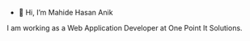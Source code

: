 - 👋 Hi, I’m Mahide Hasan Anik

I am working as a Web Application Developer at One Point It Solutions. 
